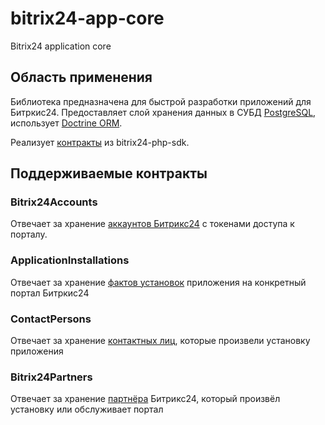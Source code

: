 # bitrix24-app-core

Bitrix24 application core

## Область применения

Библиотека предназначена для быстрой разработки приложений для Битркис24. Предоставляет слой хранения данных в СУБД
[PostgreSQL](https://www.postgresql.org/), использует [Doctrine ORM](https://www.doctrine-project.org/).

Реализует [контракты](https://github.com/mesilov/bitrix24-php-sdk/tree/master/src/Application/Contracts) из
bitrix24-php-sdk.

## Поддерживаемые контракты

### Bitrix24Accounts

Отвечает за
хранение [аккаунтов Битрикс24](https://github.com/mesilov/bitrix24-php-sdk/tree/master/src/Application/Contracts/Bitrix24Accounts)
с токенами доступа к порталу.

### ApplicationInstallations

Отвечает за
хранение [фактов установок](https://github.com/mesilov/bitrix24-php-sdk/tree/master/src/Application/Contracts/ApplicationInstallations)
приложения на конкретный портал Битркис24

### ContactPersons

Отвечает за
хранение [контактных лиц](https://github.com/mesilov/bitrix24-php-sdk/tree/master/src/Application/Contracts/ContactPersons),
которые произвели установку приложения

### Bitrix24Partners

Отвечает за
хранение [партнёра](https://github.com/mesilov/bitrix24-php-sdk/tree/master/src/Application/Contracts/Bitrix24Partners
) Битрикс24, который произвёл установку или обслуживает портал



   
